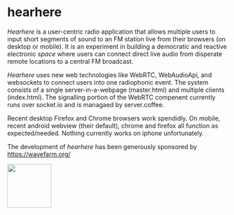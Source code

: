 # hearhere

*Hearhere* is a user-centric radio application that allows multiple users to input short segments of sound to an FM station live from their browsers (on desktop or mobile).  It is an experiment in building a democratic and reactive electronic *space* where users can connect direct live audio from disperate remote locations to a central FM broadcast.

*Hearhere* uses new web technologies like WebRTC, WebAudioApi, and websockets to connect users into one radiophonic event.  The system consists of a single  server-in-a-webpage (master.html) and multiple clients (index.html). The signalling portion of the WebRTC compenent currently runs over socket.io and is managaed by server.coffee.  

Recent desktop Firefox and Chrome browsers work spendidly.   On mobile, recent android webview (their default), chrome and firefox all function as expected/needed.  Nothing currently works on iphone unfortunately. 

The development of *hearhere* has been generously sponsored by https://wavefarm.org/


<img src="https://wavefarm.org/images/wf-logo.png" align="left" height="100" width="100" >

